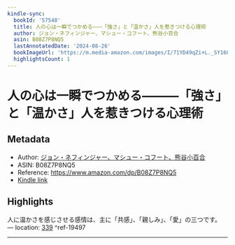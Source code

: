```yaml
---
kindle-sync:
  bookId: '57548'
  title: 人の心は一瞬でつかめる―――「強さ」と「温かさ」人を惹きつける心理術
  author: ジョン・ネフィンジャー、マシュー・コフート、熊谷小百合
  asin: B08Z7P8NQ5
  lastAnnotatedDate: '2024-08-26'
  bookImageUrl: 'https://m.media-amazon.com/images/I/71YD49qZi+L._SY160.jpg'
  highlightsCount: 1
---
```

# 人の心は一瞬でつかめる―――「強さ」と「温かさ」人を惹きつける心理術
## Metadata
* Author: [ジョン・ネフィンジャー、マシュー・コフート、熊谷小百合](https://www.amazon.comundefined)
* ASIN: B08Z7P8NQ5
* Reference: https://www.amazon.com/dp/B08Z7P8NQ5
* [Kindle link](kindle://book?action=open&asin=B08Z7P8NQ5)

## Highlights
人に温かさを感じさせる感情は、主に「共感」、「親しみ」、「愛」の三つです。 — location: [339](kindle://book?action=open&asin=B08Z7P8NQ5&location=339) ^ref-19497

---
